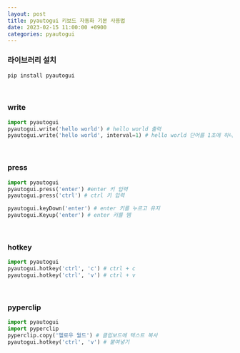 ```yaml
---
layout: post
title: pyautogui 키보드 자동화 기본 사용법
date: 2023-02-15 11:00:00 +0900
categories: pyautogui
---
```


### 라이브러리 설치

```bat
pip install pyautogui
```

<br>

### write

```python
import pyautogui
pyautogui.write('hello world') # hello world 출력
pyautogui.write('hello world', interval=1) # hello world 단어를 1초에 하나씩 타이핑
```

<br>

### press

```python
import pyautogui
pyautogui.press('enter') #enter 키 입력
pyautogui.press('ctrl') # ctrl 키 입력

pyautogui.keyDown('enter') # enter 키를 누르고 유지
pyautogui.Keyup('enter') # enter 키를 뗌
```

<br>

### hotkey

```python
import pyautogui
pyautogui.hotkey('ctrl', 'c') # ctrl + c
pyautogui.hotkey('ctrl', 'v') # ctrl + v
```

<br>

### pyperclip

```python
import pyautogui
import pyperclip
pyperclip.copy('헬로우 월드') # 클립보드에 텍스트 복사
pyautogui.hotkey('ctrl', 'v') # 붙여넣기

```
